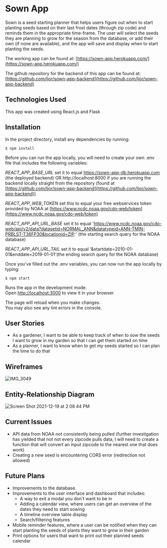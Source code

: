 # Sown App

Sown is a seed starting planner that helps users figure out when to start planting seeds based on their last frost dates (through zip code) and reminds them in the appropriate time-frame. The user will select the seeds they are planning to grow for the season from the database, or add their own (if none are available), and the app will save and display when to start planting the seeds.

The working app can be found at:
[https://sown-app.herokuapp.com/](https://sown-app.herokuapp.com/)

The github repository for the backend of this app can be found at:
[https://github.com/ljor/sown-app-backend](https://github.com/ljor/sown-app-backend)

## Technologies Used

This app was created using React.js and Flask

## Installation

In the project directory, install any dependencies by running:
```
$ npm install
```

Before you can run the app locally, you will need to create your own .env file that includes the following variables:

*REACT_APP_BASE_URL* set it to equal https://sown-app-db.herokuapp.com (the deployed backend) OR http://localhost:8000 if you are running the backend locally straight from the repository (found at [https://github.com/ljor/sown-app-backend](https://github.com/ljor/sown-app-backend))

*REACT_APP_WEB_TOKEN* set this to equal your free webservices token provided by NOAA at [https://www.ncdc.noaa.gov/cdo-web/token](https://www.ncdc.noaa.gov/cdo-web/token)

*REACT_APP_API_URL_BASE* set it to equal 'https://www.ncdc.noaa.gov/cdo-web/api/v2/data?datasetid=NORMAL_ANN&datatypeid=ANN-TMIN-PRBLST-T36FP30&locationid=ZIP:' (the starting search query for the NOAA database)

*REACT_APP_API_URL_TAIL* set it to equal '&startdate=2010-01-01&enddate=2019-01-01'(the ending search query for the NOAA database)

Once you've filled out the .env variables, you can now run the app locally by typing:
```
$ npm start
```

Runs the app in the development mode.\
Open [http://localhost:3000](http://localhost:3000) to view it in your browser.

The page will reload when you make changes.\
You may also see any lint errors in the console.

## User Stories

- As a gardener, I want to be able to keep track of when to sow the seeds I want to grow in my garden so that I can get them started on time
- As a planner, I want to know when to get my seeds started so I can plan the time to do that

## Wireframes

![IMG_3049](https://user-images.githubusercontent.com/85857768/146685101-746984b0-bfb9-4670-80be-f04c4e1e9d76.JPG)

## Entity-Relationship Diagram

![Screen Shot 2021-12-19 at 2 08 44 PM](https://user-images.githubusercontent.com/85857768/146688346-44651f38-1333-4856-96cc-d9f5f2c3b23b.png)

## Current Issues

- API data from NOAA not consistently being pulled (further investigation has yielded that not not every zipcode pulls data, I will need to create a function that will convert an input zipcode to the nearest one that does work)
- Creating a new seed is encountering CORS error (redirection not allowed)

## Future Plans

- Improvements to the database.
- Improvements to the user interface and dashboard that includes:
    - A way to exit a modal you don't want to be in
    - Adding a calendar view, where users can get an overview of the dates they need to start sowing
    - A timeline overview table display
    - Search/filtering features
- Mobile reminder features, where a user can be notified when they can start planting the seeds of plants they want to grow in their garden
- Print options for users that want to print out their planned seeds calendar